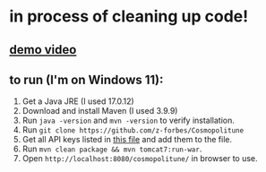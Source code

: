 # in process of cleaning up code!

## [demo video](https://ed-ac-uk.zoom.us/rec/play/BPXN4VskzRS-DQeKuFWTIHrMbDZejTTCFSM2issGKxspfJl9cCYRM9C-ciLeRID4D0-KBUZSJve4wJ5I.Gb3GQjbgyUMnUHg1)

## to run (I'm on Windows 11):

1. Get a Java JRE (I used 17.0.12)
2. Download and install Maven (I used 3.9.9)
3. Run `java -version` and `mvn -version` to verify installation.
4. Run `git clone https://github.com/z-forbes/Cosmopolitune`
5. Get all API keys listed in [this file](src/main/java/program/extras/Confidential.java) and add them to the file.
6. Run `mvn clean package && mvn tomcat7:run-war`.
7. Open `http://localhost:8080/cosmopolitune/` in browser to use.
